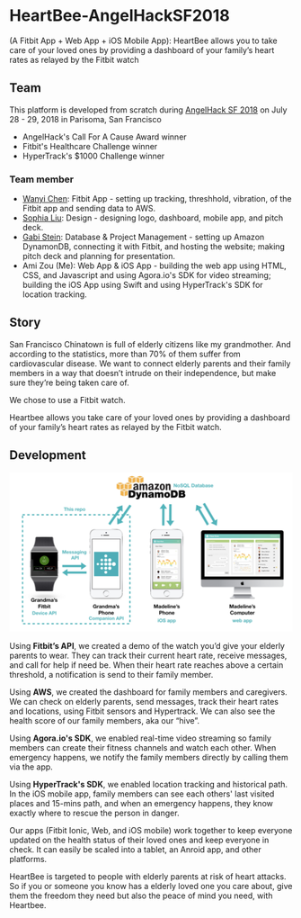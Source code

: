 # HeartBee-AngelHackSF2018
(A Fitbit App + Web App + iOS Mobile App): HeartBee allows you to take care of your loved ones by providing a dashboard of your family’s heart rates as relayed by the Fitbit watch

## Team

This platform is developed from scratch during [AngelHack SF 2018](https://www.eventbrite.com/e/angelhack-san-francisco-hackathon-2018-tickets-45086935237#) on July 28 - 29, 2018 in Parisoma, San Francisco 
- AngelHack's Call For A Cause Award winner
- Fitbit's Healthcare Challenge winner
- HyperTrack's $1000 Challenge winner

### Team member

- [Wanyi Chen](https://github.com/WanyiChen/Heartbee/): Fitbit App - setting up tracking, threshhold, vibration, of the Fitbit app and sending data to AWS. 
- [Sophia Liu](https://www.linkedin.com/in/sophialiuinc/): Design - designing logo, dashboard, mobile app, and pitch deck.
- [Gabi Stein](https://github.com/gabistein): Database & Project Management - setting up Amazon DynamonDB, connecting it with Fitbit, and hosting the website; making pitch deck and planning for presentation.
- Ami Zou (Me): Web App & iOS App - building the web app using HTML, CSS, and Javascript and using Agora.io's SDK for video streaming; building the iOS App using Swift and using HyperTrack's SDK for location tracking.

## Story

San Francisco Chinatown is full of elderly citizens like my grandmother. And according to the statistics, more than 70% of them suffer from cardiovascular disease. We want to connect elderly parents and their family members in a way that doesn’t intrude on their independence, but make sure they’re being taken care of.

We chose to use a Fitbit watch. 

Heartbee allows you take care of your loved ones by providing a dashboard of your family’s heart rates as relayed by the Fitbit watch.

## Development
![alt text](https://raw.githubusercontent.com/WanyiChen/Heartbee/master/architecture.png)

Using **Fitbit’s API**, we created a demo of the watch you’d give your elderly parents to wear. They can track their current heart rate, receive messages, and call for help if need be. When their heart rate reaches above a certain threshold, a notification is send to their family member.

Using **AWS**, we created the dashboard for family members and caregivers. We can check on elderly parents, send messages, track their heart rates and locations, using Fitbit sensors and Hypertrack.
We can also see the health score of our family members, aka our “hive”.

Using **Agora.io's SDK**, we enabled real-time video streaming so family members can create their fitness channels and watch each other. When emergency happens, we notify the family members directly by calling them via the app.

Using **HyperTrack's SDK**, we enabled location tracking and historical path. In the iOS mobile app, family members can see each others' last visited places and 15-mins path, and when an emergency happens, they know exactly where to rescue the person in danger.

Our apps (Fitbit Ionic, Web, and iOS mobile) work together to keep everyone updated on the health status of their loved ones and keep everyone in check. It can easily be scaled into a tablet, an Anroid app, and other platforms. 

HeartBee is targeted to people with elderly parents at risk of heart attacks. So if you or someone you know has a elderly loved one you care about, give them the freedom they need but also the peace of mind you need, with Heartbee.
